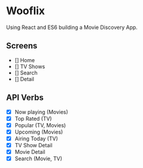 # Wooflix

Using React and ES6 building a Movie Discovery App.

## Screens

- [] Home
- [] TV Shows
- [] Search
- [] Detail

## API Verbs

- [x] Now playing (Movies)
- [x] Top Rated (TV)
- [x] Popular (TV, Movies)
- [x] Upcoming (Movies)
- [x] Airing Today (TV)
- [x] TV Show Detail
- [x] Movie Detail
- [x] Search (Movie, TV)
